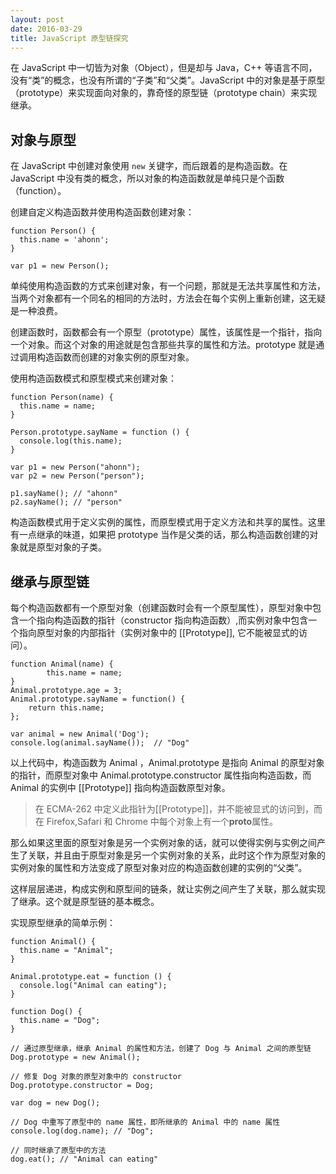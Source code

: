 ```yaml
---
layout: post
date: 2016-03-29
title: JavaScript 原型链探究
---
```


在 JavaScript 中一切皆为对象（Object），但是却与 Java，C++ 等语言不同，没有“类”的概念，也没有所谓的“子类”和“父类”。JavaScript 中的对象是基于原型（prototype）来实现面向对象的，靠奇怪的原型链（prototype chain）来实现继承。

## 对象与原型

在 JavaScript 中创建对象使用 `new` 关键字，而后跟着的是构造函数。在 JavaScript 中没有类的概念，所以对象的构造函数就是单纯只是个函数（function）。

<!--more-->

创建自定义构造函数并使用构造函数创建对象：

```
function Person() {
  this.name = 'ahonn';
}

var p1 = new Person();
```

单纯使用构造函数的方式来创建对象，有一个问题，那就是无法共享属性和方法，当两个对象都有一个同名的相同的方法时，方法会在每个实例上重新创建，这无疑是一种浪费。

创建函数时，函数都会有一个原型（prototype）属性，该属性是一个指针，指向一个对象。而这个对象的用途就是包含那些共享的属性和方法。prototype 就是通过调用构造函数而创建的对象实例的原型对象。

使用构造函数模式和原型模式来创建对象：

```
function Person(name) {
  this.name = name;
}

Person.prototype.sayName = function () {
  console.log(this.name);
}

var p1 = new Person("ahonn");
var p2 = new Person("person");

p1.sayName(); // "ahonn"
p2.sayName(); // "person"
```

构造函数模式用于定义实例的属性，而原型模式用于定义方法和共享的属性。这里有一点继承的味道，如果把 prototype 当作是父类的话，那么构造函数创建的对象就是原型对象的子类。

## 继承与原型链

每个构造函数都有一个原型对象（创建函数时会有一个原型属性），原型对象中包含一个指向构造函数的指针（constructor 指向构造函数）,而实例对象中包含一个指向原型对象的内部指针（实例对象中的 [[Prototype]], 它不能被显式的访问）。

```
function Animal(name) {
        this.name = name;
}
Animal.prototype.age = 3;
Animal.prototype.sayName = function() {
    return this.name;
};

var animal = new Animal('Dog');
console.log(animal.sayName());  // "Dog"
```

以上代码中，构造函数为 Animal ，Animal.prototype 是指向 Animal 的原型对象的指针，而原型对象中 Animal.prototype.constructor 属性指向构造函数，而 Animal 的实例中 [[Prototype]] 指向构造函数原型对象。

> 在 ECMA-262 中定义此指针为[[Prototype]]，并不能被显式的访问到，而在 Firefox,Safari 和 Chrome 中每个对象上有一个**proto**属性。

那么如果这里面的原型对象是另一个实例对象的话，就可以使得实例与实例之间产生了关联，并且由于原型对象是另一个实例对象的关系，此时这个作为原型对象的实例对象的属性和方法变成了原型对象对应的构造函数创建的实例的“父类”。

这样层层递进，构成实例和原型间的链条，就让实例之间产生了关联，那么就实现了继承。这个就是原型链的基本概念。

实现原型继承的简单示例：

```
function Animal() {
  this.name = "Animal";
}

Animal.prototype.eat = function () {
  console.log("Animal can eating");
}

function Dog() {
  this.name = "Dog";
}

// 通过原型继承，继承 Animal 的属性和方法，创建了 Dog 与 Animal 之间的原型链
Dog.prototype = new Animal();

// 修复 Dog 对象的原型对象中的 constructor
Dog.prototype.constructor = Dog;

var dog = new Dog();

// Dog 中重写了原型中的 name 属性，即所继承的 Animal 中的 name 属性
console.log(dog.name); // "Dog";

// 同时继承了原型中的方法
dog.eat(); // "Animal can eating"
```

